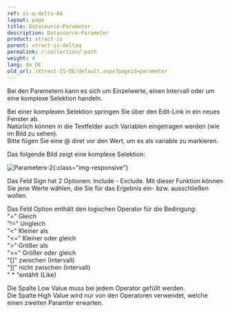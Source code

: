 ```yaml
---
ref: xi-q-delta-04
layout: page
title: Datasource-Parameter
description: Datasource-Parameter
product: xtract-is
parent: xtract-is-deltaq
permalink: /:collection/:path
weight: 4
lang: de_DE
old_url: /Xtract-IS-DE/default.aspx?pageid=parameter
---
```


Bei den Paremetern kann es sich um Einzelwerte, einen Intervall oder um eine komplexe Selektion handeln. 

Bei einer komplexen Selektion springen Sie über den Edit-Link in ein neues Fenster ab. <br>
Natürlich können in die Textfelder auch Variablen eingetragen werden (wie im Bild zu sehen).<br>
Bitte fügen Sie eine @ diret vor den Wert, um es als variable zu markieren.

Das folgende Bild zeigt eine komplexe Selektion:

![Parameters-2](/img/content/Parameters-2.png){:class="img-responsive"}

Das Feld Sign hat 2 Optionen: Include - Exclude. Mit dieser Funktion können Sie jene Werte wählen, die Sie für das Ergebnis ein- bzw. ausschließen wollen. 

Das Feld Option enthält den logischen Operator für die Bedingung: <br>
"="  Gleich<br>
"!=" Ungleich<br>
"<" Kleiner als<br>
"<=" Kleiner oder gleich<br>
">" Größer als <br>
">=" Größer oder gleich <br>
"[]" zwischen (Intervall)<br>
"][" nicht zwischen (Intervall)<br>
" * "entählt (Like)

Die Spalte Low Value muss bei jedem Operator gefüllt werden.<br>
Die Spalte High Value wird nur von den Operatoren verwendet, welche einen zweiten Paramter erwarten. 